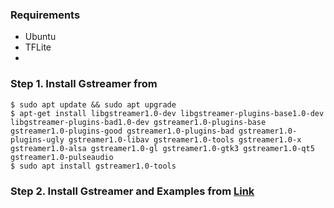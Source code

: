 ### Requirements
* Ubuntu
* TFLite
* 
### Step 1. Install Gstreamer from 
```
$ sudo apt update && sudo apt upgrade
$ apt-get install libgstreamer1.0-dev libgstreamer-plugins-base1.0-dev libgstreamer-plugins-bad1.0-dev gstreamer1.0-plugins-base gstreamer1.0-plugins-good gstreamer1.0-plugins-bad gstreamer1.0-plugins-ugly gstreamer1.0-libav gstreamer1.0-tools gstreamer1.0-x gstreamer1.0-alsa gstreamer1.0-gl gstreamer1.0-gtk3 gstreamer1.0-qt5 gstreamer1.0-pulseaudio
$ sudo apt install gstreamer1.0-tools
```

### Step 2. Install Gstreamer and Examples from [Link](https://github.com/nnstreamer/nnstreamer-example)
